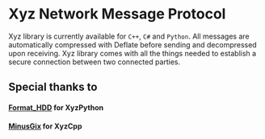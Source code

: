 # Xyz Network Message Protocol
Xyz library is currently available for `C++`, `C#` and `Python`.
All messages are automatically compressed with Deflate before sending and decompressed upon receiving. 
Xyz library comes with all the things needed to establish a secure connection between two connected parties. 

## Special thanks to
#### [Format_HDD](https://github.com/FormatHDD) for XyzPython
#### [MinusGix](https://github.com/MinusGix) for XyzCpp
